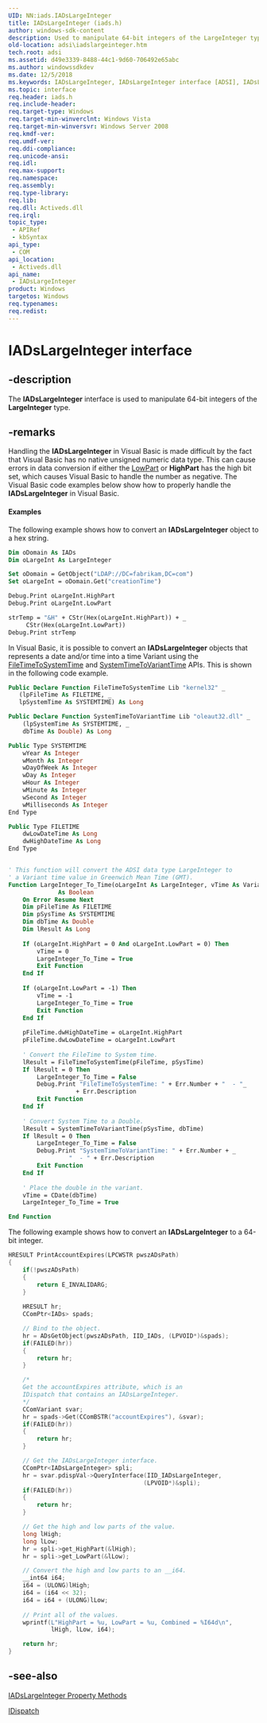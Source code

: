 ```yaml
---
UID: NN:iads.IADsLargeInteger
title: IADsLargeInteger (iads.h)
author: windows-sdk-content
description: Used to manipulate 64-bit integers of the LargeInteger type.
old-location: adsi\iadslargeinteger.htm
tech.root: adsi
ms.assetid: d49e3339-8488-44c1-9d60-706492e65abc
ms.author: windowssdkdev
ms.date: 12/5/2018
ms.keywords: IADsLargeInteger, IADsLargeInteger interface [ADSI], IADsLargeInteger interface [ADSI],described, _ds_iadslargeinteger, adsi.iadslargeinteger, iads/IADsLargeInteger
ms.topic: interface
req.header: iads.h
req.include-header: 
req.target-type: Windows
req.target-min-winverclnt: Windows Vista
req.target-min-winversvr: Windows Server 2008
req.kmdf-ver: 
req.umdf-ver: 
req.ddi-compliance: 
req.unicode-ansi: 
req.idl: 
req.max-support: 
req.namespace: 
req.assembly: 
req.type-library: 
req.lib: 
req.dll: Activeds.dll
req.irql: 
topic_type:
 - APIRef
 - kbSyntax
api_type:
 - COM
api_location:
 - Activeds.dll
api_name:
 - IADsLargeInteger
product: Windows
targetos: Windows
req.typenames: 
req.redist: 
---
```


# IADsLargeInteger interface


## -description


The <b>IADsLargeInteger</b> interface is used to manipulate 64-bit integers of the <b>LargeInteger</b> type.


## -remarks



Handling the <b>IADsLargeInteger</b> in Visual Basic is made difficult by the fact that Visual Basic has no native unsigned numeric data type. This can cause errors in data conversion if either the <a href="https://msdn.microsoft.com/73e0c7fe-e468-4f92-9c9e-721bf00dd4bb">LowPart</a> or <b>HighPart</b> has the high bit set, which causes Visual Basic to handle the number as negative. The Visual Basic code examples below show how to properly handle the <b>IADsLargeInteger</b> in Visual Basic.


#### Examples

The following example shows how to convert an <b>IADsLargeInteger</b> object to a hex string.


```vb
Dim oDomain As IADs
Dim oLargeInt As LargeInteger

Set oDomain = GetObject("LDAP://DC=fabrikam,DC=com")
Set oLargeInt = oDomain.Get("creationTime")

Debug.Print oLargeInt.HighPart
Debug.Print oLargeInt.LowPart

strTemp = "&H" + CStr(Hex(oLargeInt.HighPart)) + _
     CStr(Hex(oLargeInt.LowPart))
Debug.Print strTemp
```


In Visual Basic, it is possible to convert an <b>IADsLargeInteger</b> objects that represents a date and/or time into a time Variant using the <a href="https://msdn.microsoft.com/d1d55f1f-4daa-4b9d-9962-873e38b1e0cf">FileTimeToSystemTime</a> and <a href="https://msdn.microsoft.com/d9d69521-9b33-4fc5-8a1c-929f216db450">SystemTimeToVariantTime</a> APIs. This is shown in the following code example.


```vb
Public Declare Function FileTimeToSystemTime Lib "kernel32" _
   (lpFileTime As FILETIME, _
   lpSystemTime As SYSTEMTIME) As Long

Public Declare Function SystemTimeToVariantTime Lib "oleaut32.dll" _
    (lpSystemTime As SYSTEMTIME, _
    dbTime As Double) As Long

Public Type SYSTEMTIME
    wYear As Integer
    wMonth As Integer
    wDayOfWeek As Integer
    wDay As Integer
    wHour As Integer
    wMinute As Integer
    wSecond As Integer
    wMilliseconds As Integer
End Type

Public Type FILETIME
    dwLowDateTime As Long
    dwHighDateTime As Long
End Type


' This function will convert the ADSI data type LargeInteger to
' a Variant time value in Greenwich Mean Time (GMT).
Function LargeInteger_To_Time(oLargeInt As LargeInteger, vTime As Variant)_
              As Boolean
    On Error Resume Next
    Dim pFileTime As FILETIME
    Dim pSysTime As SYSTEMTIME
    Dim dbTime As Double
    Dim lResult As Long
    
    If (oLargeInt.HighPart = 0 And oLargeInt.LowPart = 0) Then
        vTime = 0
        LargeInteger_To_Time = True
        Exit Function
    End If
    
    If (oLargeInt.LowPart = -1) Then
        vTime = -1
        LargeInteger_To_Time = True
        Exit Function
    End If
    
    pFileTime.dwHighDateTime = oLargeInt.HighPart
    pFileTime.dwLowDateTime = oLargeInt.LowPart
    
    ' Convert the FileTime to System time.
    lResult = FileTimeToSystemTime(pFileTime, pSysTime)
    If lResult = 0 Then
        LargeInteger_To_Time = False
        Debug.Print "FileTimeToSystemTime: " + Err.Number + "  - "_
                   + Err.Description
        Exit Function
    End If
    
    ' Convert System Time to a Double.
    lResult = SystemTimeToVariantTime(pSysTime, dbTime)
    If lResult = 0 Then
        LargeInteger_To_Time = False
        Debug.Print "SystemTimeToVariantTime: " + Err.Number + _
                 "  - " + Err.Description
        Exit Function
    End If
    
    ' Place the double in the variant.
    vTime = CDate(dbTime)
    LargeInteger_To_Time = True

End Function
```


The following example shows how to convert an <b>IADsLargeInteger</b> to a 64-bit integer.


```cpp
HRESULT PrintAccountExpires(LPCWSTR pwszADsPath)
{
    if(!pwszADsPath)
    {
        return E_INVALIDARG;
    }
    
    HRESULT hr;
    CComPtr<IADs> spads;

    // Bind to the object.
    hr = ADsGetObject(pwszADsPath, IID_IADs, (LPVOID*)&spads);
    if(FAILED(hr))
    {
        return hr;
    }

    /*
    Get the accountExpires attribute, which is an
    IDispatch that contains an IADsLargeInteger.
    */
    CComVariant svar;
    hr = spads->Get(CComBSTR("accountExpires"), &svar);
    if(FAILED(hr))
    {
        return hr;
    }

    // Get the IADsLargeInteger interface.
    CComPtr<IADsLargeInteger> spli;
    hr = svar.pdispVal->QueryInterface(IID_IADsLargeInteger, 
                                      (LPVOID*)&spli);
    if(FAILED(hr))
    {
        return hr;
    }

    // Get the high and low parts of the value.
    long lHigh;
    long lLow;
    hr = spli->get_HighPart(&lHigh);
    hr = spli->get_LowPart(&lLow);

    // Convert the high and low parts to an __i64.
    __int64 i64;
    i64 = (ULONG)lHigh;
    i64 = (i64 << 32);
    i64 = i64 + (ULONG)lLow;
    
    // Print all of the values.
    wprintf(L"HighPart = %u, LowPart = %u, Combined = %I64d\n", 
            lHigh, lLow, i64);

    return hr;
}
```





## -see-also




<a href="https://msdn.microsoft.com/73e0c7fe-e468-4f92-9c9e-721bf00dd4bb">IADsLargeInteger Property Methods</a>



<a href="https://msdn.microsoft.com/en-us/library/ms221608(v=VS.85).aspx">IDispatch</a>
 

 

